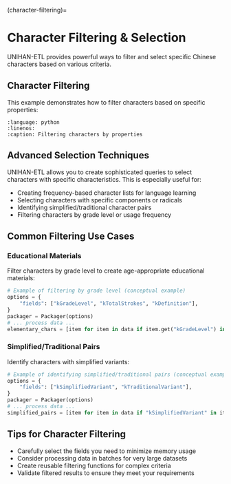 (character-filtering)=

# Character Filtering & Selection

UNIHAN-ETL provides powerful ways to filter and select specific Chinese characters based on various criteria.

## Character Filtering

This example demonstrates how to filter characters based on specific properties:

```{literalinclude} ../../tests/examples/test_character_filtering.py
:language: python
:linenos:
:caption: Filtering characters by properties
```

## Advanced Selection Techniques

UNIHAN-ETL allows you to create sophisticated queries to select characters with specific characteristics. 
This is especially useful for:

- Creating frequency-based character lists for language learning
- Selecting characters with specific components or radicals
- Identifying simplified/traditional character pairs
- Filtering characters by grade level or usage frequency

## Common Filtering Use Cases

### Educational Materials

Filter characters by grade level to create age-appropriate educational materials:

```python
# Example of filtering by grade level (conceptual example)
options = {
    "fields": ["kGradeLevel", "kTotalStrokes", "kDefinition"],
}
packager = Packager(options)
# ... process data ...
elementary_chars = [item for item in data if item.get("kGradeLevel") in ["1", "2", "3"]]
```

### Simplified/Traditional Pairs

Identify characters with simplified variants:

```python
# Example of identifying simplified/traditional pairs (conceptual example)
options = {
    "fields": ["kSimplifiedVariant", "kTraditionalVariant"],
}
packager = Packager(options)
# ... process data ...
simplified_pairs = [item for item in data if "kSimplifiedVariant" in item or "kTraditionalVariant" in item]
```

## Tips for Character Filtering

- Carefully select the fields you need to minimize memory usage
- Consider processing data in batches for very large datasets
- Create reusable filtering functions for complex criteria
- Validate filtered results to ensure they meet your requirements
